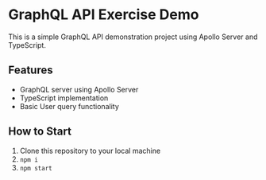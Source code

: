 # GraphQL API Exercise Demo

This is a simple GraphQL API demonstration project using Apollo Server and TypeScript.

## Features

- GraphQL server using Apollo Server
- TypeScript implementation
- Basic User query functionality


## How to Start

1. Clone this repository to your local machine
2. ```npm i```
3. ```npm start```
